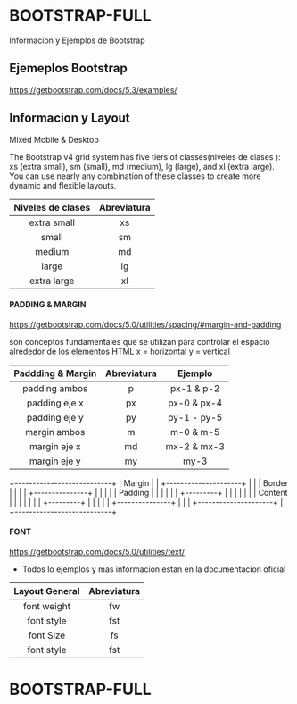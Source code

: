 # BOOTSTRAP-FULL



Informacion y Ejemplos de Bootstrap 

## Ejemeplos Bootstrap

https://getbootstrap.com/docs/5.3/examples/



## Informacion y Layout 


Mixed Mobile & Desktop

The Bootstrap v4 grid system has five tiers of classes(niveles de clases ): xs (extra small), sm (small), md (medium), lg (large), and xl (extra large). You can use nearly any combination of these classes to create more dynamic and flexible layouts.

| Niveles de clases  | Abreviatura |
|:------------------:|:---------:|
| extra small        | xs  | 
| small              | sm  | 
| medium             | md  | 
| large              | lg  | 
| extra large        | xl  | 

####  PADDING & MARGIN 

https://getbootstrap.com/docs/5.0/utilities/spacing/#margin-and-padding

son conceptos fundamentales que se utilizan para controlar el espacio alrededor de los elementos HTML
x = horizontal 
y = vertical

| Paddding & Margin  | Abreviatura | Ejemplo |
|:------------------:|:---------:|:-----------:|
| padding ambos      | p           | px-1 & p-2|
| padding eje x      | px           | px-0 & px-4|
| padding eje y      | py    | py-1 - py-5 
| margin  ambos      | m    | m-0 & m-5 
| margin  eje x      | md   | mx-2 & mx-3 
| margin  eje y      | my   | my-3

+---------------------------+
| Margin                    |
|  +---------------------+  |
|  | Border              |  |
|  |  +---------------+  |  |
|  |  | Padding       |  |  |
|  |  |  +---------+  |  |  |
|  |  |  | Content |  |  |  |
|  |  |  +---------+  |  |  |
|  |  +---------------+  |  |
|  +---------------------+  |
+---------------------------+



#### FONT 

https://getbootstrap.com/docs/5.0/utilities/text/

- Todos lo ejemplos y mas informacion estan en la documentacion oficial

| Layout General     | Abreviatura |
|:------------------:|:---------:|
| font weight     | fw           |
| font style     | fst           |
| font Size     | fs             |
| font style     | fst           |






# BOOTSTRAP-FULL
